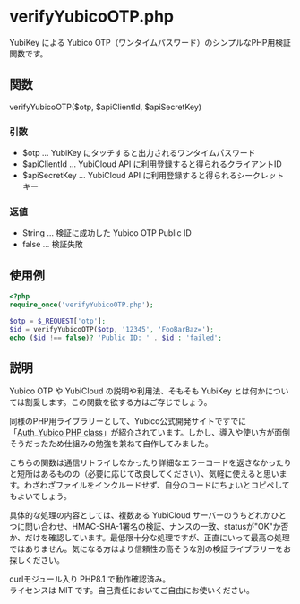 # verifyYubicoOTP.php

YubiKey による Yubico OTP（ワンタイムパスワード）のシンプルなPHP用検証関数です。  

## 関数

verifyYubicoOTP($otp, $apiClientId, $apiSecretKey)

### 引数
+ $otp … YubiKey にタッチすると出力されるワンタイムパスワード
+ $apiClientId … YubiCloud API に利用登録すると得られるクライアントID
+ $apiSecretKey … YubiCloud API に利用登録すると得られるシークレットキー

### 返値

+ String … 検証に成功した Yubico OTP Public ID
+ false … 検証失敗

## 使用例

```PHP
<?php
require_once('verifyYubicoOTP.php');

$otp = $_REQUEST['otp'];
$id = verifyYubicoOTP($otp, '12345', 'FooBarBaz=');
echo ($id !== false)? 'Public ID: ' . $id : 'failed';
```

## 説明

Yubico OTP や YubiCloud の説明や利用法、そもそも YubiKey とは何かについては割愛します。この関数を欲する方はご存じでしょう。

同様のPHP用ライブラリーとして、Yubico公式開発サイトですでに「[Auth_Yubico PHP class](https://developers.yubico.com/php-yubico/)」が紹介されています。しかし、導入や使い方が面倒そうだったため仕組みの勉強を兼ねて自作してみました。

こちらの関数は通信リトライしなかったり詳細なエラーコードを返さなかったりと短所はあるものの（必要に応じて改良してください）、気軽に使えると思います。わざわざファイルをインクルードせず、自分のコードにちょいとコピペしてもよいでしょう。

具体的な処理の内容としては、複数ある YubiCloud サーバーのうちどれかひとつに問い合わせ、HMAC-SHA-1署名の検証、ナンスの一致、statusが"OK"か否か、だけを確認しています。最低限十分な処理ですが、正直にいって最高の処理ではありません。気になる方はより信頼性の高そうな別の検証ライブラリーをお探しください。

curlモジュール入り PHP8.1 で動作確認済み。  
ライセンスは MIT です。自己責任においてご自由にお使いください。
